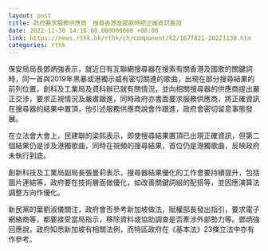 ```yaml
---
layout: post
title: 政府要求服務供應商　搜尋香港及國歌時把正確資訊置頂
date: 2022-11-30 14:16:08.000000000 +08:00
link: https://news.rthk.hk/rthk/ch/component/k2/1677821-20221130.htm
categories: rthk
---
```


保安局局長鄧炳強表示，就近日有互聯網搜尋器在搜索有關香港及國歌的關鍵詞時，同一首與2019年黑暴或港獨示威有密切關連的歌曲，出現在部分搜尋結果的前列位置，創科及工業局及資科辦已就有關情況，並向相關搜尋器的供應商提出嚴正交涉，要求正視情況及嚴肅跟進，同時政府亦書面要求服務供應商，將正確資訊在搜尋器的結果中置頂，他引述服務供應商說會作跟進，政府會密切留意事態發展。

在立法會大會上，民建聯的梁熙表示，即使搜尋結果置頂已出現正確資訊，但第二個結果仍是涉及港獨歌曲，同時在視頻的搜尋結果，首位仍是港獨歌曲，反映政府未執行到底。

創新科技及工業局副局長張曼莉表示，搜尋器結果優化的工作會要持續提升，包括圖片連結等，政府要在技術層面做優化，如改善關鍵詞組的配搭等，並因應演算法調整方向作優化。

新民黨的葉劉淑儀關注，政府會否參考新加坡做法，賦權部長發出指引，要求電子網絡商等，都要接受當局指示，移除資料或協助調查是否牽涉外部勢力等。鄧炳強回應說，政府知悉新加坡有相關法例，而特區政府在《基本法》23條立法中亦有作參考。
